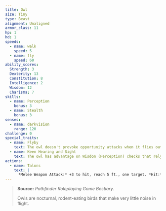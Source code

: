 ```yaml
---
title: Owl
size: Tiny
type: Beast
alignment: Unaligned
armor_class: 11
hp: 1
hd: 1
speeds:
  - name: walk
    speed: 5
  - name: fly
    speed: 60
ability_scores:
  Strength: 3
  Dexterity: 13
  Constitution: 8
  Intelligence: 2
  Wisdom: 12
  Charisma: 7
skills:
  - name: Perception
    bonus: 3
  - name: Stealth
    bonus: 3
senses:
  - name: darkvision
    range: 120
challenge: 0
special_traits:
  - name: Flyby
    text: The owl doesn't provoke opportunity attacks when it flies out of an enemy's reach.
  - name: Keen Hearing and Sight
    text: The owl has advantage on Wisdom (Perception) checks that rely on hearing or sight.
actions:
  - name: Talons
    text: |
      *Melee Weapon Attack:* +3 to hit, reach 5 ft., one target. *Hit:* 1 slashing damage.
---
```


> **Source:** *Pathfinder Roleplaying Game Bestiary*.
>
> Owls are nocturnal, rodent-eating birds that make very little noise in flight.
